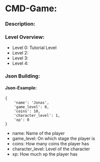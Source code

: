# CMD-Game:

### Description:

### Level Overview:

- Level 0: Tutorial Level
- Level 2:
- Level 3:
- Level 4:

### Json Building:

#### Json-Example:

    {
        'name': 'Jonas',
        'game_level': 0,
        'coins': 10,
        'character_level': 1,
        'xp': 0
    }

- name: Name of the player
- game_level: On which stage the player is
- coins: How many coins the player has
- character_level: Level of the character
- xp: How much xp the player has